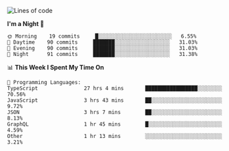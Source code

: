 <!--START_SECTION:waka-->
![Lines of code](https://img.shields.io/badge/From%20Hello%20World%20I%27ve%20Written-602997%20lines%20of%20code-blue)

**I'm a Night 🦉** 

```text
🌞 Morning    19 commits     █░░░░░░░░░░░░░░░░░░░░░░░░   6.55% 
🌆 Daytime    90 commits     ███████░░░░░░░░░░░░░░░░░░   31.03% 
🌃 Evening    90 commits     ███████░░░░░░░░░░░░░░░░░░   31.03% 
🌙 Night      91 commits     ███████░░░░░░░░░░░░░░░░░░   31.38%

```


📊 **This Week I Spent My Time On** 

```text
💬 Programming Languages: 
TypeScript               27 hrs 4 mins       █████████████████░░░░░░░░   70.56% 
JavaScript               3 hrs 43 mins       ██░░░░░░░░░░░░░░░░░░░░░░░   9.72% 
JSON                     3 hrs 7 mins        ██░░░░░░░░░░░░░░░░░░░░░░░   8.13% 
GraphQL                  1 hr 45 mins        █░░░░░░░░░░░░░░░░░░░░░░░░   4.59% 
Other                    1 hr 13 mins        ░░░░░░░░░░░░░░░░░░░░░░░░░   3.21%

```


<!--END_SECTION:waka-->
